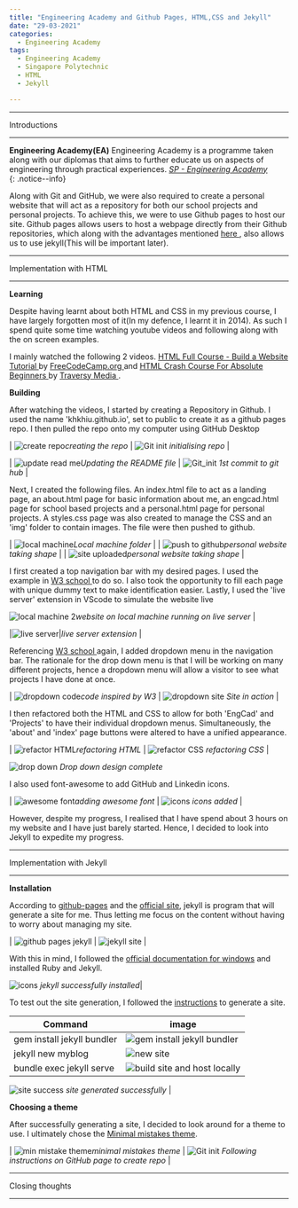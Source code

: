 ```yaml
---
title: "Engineering Academy and Github Pages, HTML,CSS and Jekyll"
date: "29-03-2021"
categories:
  - Engineering Academy
tags:
  - Engineering Academy
  - Singapore Polytechnic
  - HTML
  - Jekyll

---
```


***

Introductions

***

**Engineering Academy(EA)** Engineering Academy is a programme taken along with our diplomas that aims to further educate us on aspects of engineering through practical experiences. 
<cite><a href="https://www.sp.edu.sg/engineering-cluster/engineering-academy">SP - Engineering Academy</a></cite>  
{: .notice--info}


Along with Git and GitHub, we were also required to create a personal website that will act as a repository for both our school projects and personal projects. To achieve this, we were to use Github pages to host our site. Github pages allows users to host a webpage directly from their Github repositories, which along with the advantages mentioned <a href="https://khkhiu.github.io/engineering%20academy/engcad-github/"> here </a>, also allows us to use jekyll(This will be important later).

***

Implementation with HTML

***

<strong>Learning</strong>

Despite having learnt about both HTML and CSS in my previous course, I have largely forgotten most of it(In my defence, I learnt it in 2014). As such I spend quite some time watching youtube videos and following along with the on screen examples.

I mainly watched the following 2 videos. <a href="https://www.youtube.com/watch?v=pQN-pnXPaVg"> HTML Full Course - Build a Website Tutorial </a> by <a href="https://www.youtube.com/channel/UC8butISFwT-Wl7EV0hUK0BQ"> FreeCodeCamp.org </a> and <a href="https://www.youtube.com/watch?v=UB1O30fR-EE">HTML Crash Course For Absolute Beginners </a> by <a href="https://www.youtube.com/channel/UC29ju8bIPH5as8OGnQzwJyA"> Traversy Media </a>.

<strong>Building</strong>

After watching the videos, I started by creating a Repository in Github. I used the name 'khkhiu.github.io', set to public to create it as a github pages repo. I then pulled the repo onto my computer using GitHub Desktop  

| ![create repo](/assets/images/2021-03-29-engcad-github-pages/HTML/Create_repo.png)<em>creating the repo</em> | ![Git init](/assets/images/2021-03-29-engcad-github-pages/HTML/Github_init.png) <em>initialising repo</em> |

| ![update read me](/assets/images/2021-03-29-engcad-github-pages/HTML/Vscode-Readme.png)<em>Updating the README file</em> | ![Git_init](/assets/images/2021-03-29-engcad-github-pages/HTML/Github_1st_commit.png) <em>1st commit to git hub</em> |

Next, I created the following files. An index.html file to act as a landing page, an about.html page for basic information about me, an engcad.html page for school based projects and a personal.html page for personal projects. A styles.css page was also created to manage the CSS and an 'img' folder to contain images. The file were then pushed to github.

| ![local machine](/assets/images/2021-03-29-engcad-github-pages/HTML/Local_machine.png)<em>Local machine folder</em> |
| ![push to github](/assets/images/2021-03-29-engcad-github-pages/HTML/Upload_local_machine.png)<em>personal website taking shape</em> |
| ![site uploaded](/assets/images/2021-03-29-engcad-github-pages/HTML/Update_github.png)<em>personal website taking shape</em> |

I first created a top navigation bar with my desired pages. I used the example in <a href = "https://www.w3schools.com/howto/howto_js_topnav.asp"> W3 school </a> to do so. I also took the opportunity to fill each page with unique dummy text to make identification easier. Lastly, I used the 'live server' extension in VScode to simulate the website live 

![local machine 2](/assets/images/2021-03-29-engcad-github-pages/HTML/Local_machine_design.png)<em>website on local machine running on live server</em> |


|![live server](/assets/images/2021-03-29-engcad-github-pages/HTML/liverserver.png)|<em>live server extension</em> |

Referencing <a href="https://www.w3schools.com/howto/howto_css_dropdown_navbar.asp">W3 school </a> again, I added  dropdown menu in the navigation bar. The rationale for the drop down menu is that I will be working on many different projects, hence a dropdown menu will allow a visitor to see what projects I have done at once. 

| ![dropdown code](/assets/images/2021-03-29-engcad-github-pages/HTML/Local_machine_design2_code.png)<em>code inspired by W3</em> | ![dropdown site](/assets/images/2021-03-29-engcad-github-pages/HTML/Local_machine_design2.png) <em>Site in action</em> |

I then refactored both the HTML and CSS to allow for both 'EngCad' and 'Projects' to have their individual dropdown menus. Simultaneously, the 'about' and 'index' page buttons were altered to have a unified appearance.

| ![refactor HTML](/assets/images/2021-03-29-engcad-github-pages/HTML/refactored_HTML.png)<em>refactoring HTML</em> | ![refactor CSS](/assets/images/2021-03-29-engcad-github-pages/HTML/refactored_CSS.png) <em>refactoring CSS</em> |

![drop down](/assets/images/2021-03-29-engcad-github-pages/HTML/Local_machine_design_drop.png) <em>Drop down design complete</em>

I also used font-awesome to add GitHub and Linkedin icons.

| ![awesome font](/assets/images/2021-03-29-engcad-github-pages/HTML/fa_icons.png)<em>adding awesome font</em> | ![icons](/assets/images/2021-03-29-engcad-github-pages/HTML/Local_machine_design_icons.png) <em>icons added</em> |

However, despite my progress, I realised that I have spend about 3 hours on my website and I have just barely started. Hence, I decided to look into Jekyll to expedite my progress.


***

Implementation with Jekyll

***

<strong>Installation</strong>

According to <a href="https://pages.github.com/">github-pages</a> and the <a href="https://jekyllrb.com/">official site</a>, jekyll is program that will generate a site for me. Thus letting me focus on the content without having to worry about managing my site.

| ![github pages jekyll](/assets/images/2021-03-29-engcad-github-pages/Jekyll/github_jekyll.png) | ![jekyll site](/assets/images/2021-03-29-engcad-github-pages/Jekyll/jekyll_site.png) |

With this in mind, I followed the <a href="https://jekyllrb.com/docs/installation/windows/">official documentation for windows</a> and installed Ruby and Jekyll.

![icons](/assets/images/2021-03-29-engcad-github-pages/Jekyll/jekyll_install_success.png) <em>jekyll successfully installed</em>|

To test out the site generation, I followed the <a href="https://jekyllrb.com/docs/">instructions</a> to generate a site.

| Command   | image |
| ----------- | ----------- |
| gem install jekyll bundler | ![gem install jekyll bundler](/assets/images/2021-03-29-engcad-github-pages/Jekyll/site_gen1.png) | 
| jekyll new myblog | ![new site](/assets/images/2021-03-29-engcad-github-pages/Jekyll/site_gen2.png) | 
| bundle exec jekyll serve | ![build site and host locally](/assets/images/2021-03-29-engcad-github-pages/Jekyll/site_gen3.png) |

![site success](/assets/images/2021-03-29-engcad-github-pages/Jekyll/gen_success.png) <em> site generated successfully </em>|

<strong>Choosing a theme</strong>

After successfully generating a site, I decided to look around for a theme to use. I ultimately chose the <a href="https://jekyllthemes.io/theme/minimal-mistakes">Minimal mistakes theme</a>. 

| ![min mistake theme](/assets/images/2021-03-29-engcad-github-pages/Jekyll/min_mistake.png)<em>minimal mistakes theme</em> | ![Git init](/assets/images/2021-03-29-engcad-github-pages/Jekyll/min_mistake_make_repo.png) <em>Following instructions on GitHub page to create repo</em> |



***

Closing thoughts

***